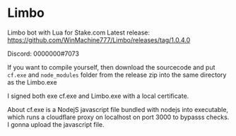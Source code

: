 # Limbo
Limbo bot with Lua for Stake.com
Latest release: https://github.com/WinMachine777/Limbo/releases/tag/1.0.4.0

Discord: 0000000#7073 <br />

If you want to compile yourself, then download the sourcecode and put `cf.exe` and `node_modules` folder from the release zip into the same directory as the Limbo.exe

I signed both exe cf.exe and Limbo.exe with a local certificate.

About cf.exe is a NodejS javascript file bundled with nodejs into executable, which runs a cloudflare proxy on localhost on port 3000 to bypasss checks. I gonna upload the javascript file.
